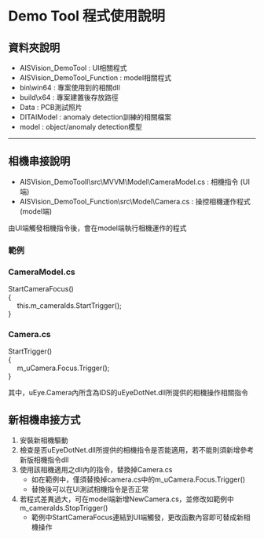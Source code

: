 Demo Tool 程式使用說明
===

## 資料夾說明
-	AISVision_DemoTool : UI相關程式
-	AISVision_DemoTool_Function : model相關程式
-	bin\win64 : 專案使用到的相關dll
-	build\x64 : 專案建置後存放路徑
-	Data : PCB測試照片
-	DITAIModel : anomaly detection訓練的相關檔案
-	model : object/anomaly detection模型

***

## 相機串接說明
-	AISVision_DemoTooll\src\MVVM\Model\CameraModel.cs : 相機指令 (UI端)
-	AISVision_DemoTool_Function\src\Model\Camera.cs : 操控相機運作程式 (model端)

由UI端觸發相機指令後，會在model端執行相機運作的程式

### 範例

### CameraModel.cs

StartCameraFocus()  
{  
&emsp; this.m_cameraIds.StartTrigger();  
}

### Camera.cs

StartTrigger()  
{  
&emsp; m_uCamera.Focus.Trigger();  
}

其中，uEye.Camera內所含為IDS的uEyeDotNet.dll所提供的相機操作相關指令


## 新相機串接方式
1.  安裝新相機驅動
2.	檢查是否uEyeDotNet.dll所提供的相機指令是否能適用，若不能則須新增參考新版相機指令dll
3.	使用該相機適用之dll內的指令，替換掉Camera.cs
    - 如在範例中，僅須替換掉camera.cs中的m_uCamera.Focus.Trigger()
    - 替換後可以在UI測試相機指令是否正常
4.	若程式差異過大，可在model端新增NewCamera.cs，並修改如範例中m_cameraIds.StopTrigger()
    - 範例中StartCameraFocus連結到UI端觸發，更改函數內容即可替成新相機操作
